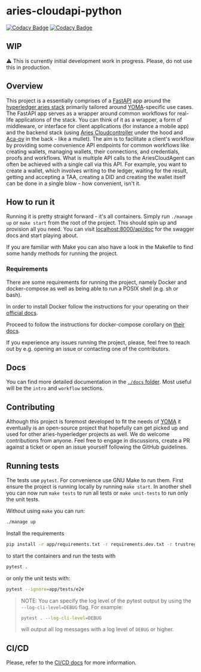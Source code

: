 # aries-cloudapi-python

[![Codacy Badge](https://app.codacy.com/project/badge/Grade/ceca5ac566f74a3a8bfb3095074117ad)](https://www.codacy.com/gh/didx-xyz/aries-cloudapi-python/dashboard?utm_source=github.com&utm_medium=referral&utm_content=didx-xyz/aries-cloudapi-python&utm_campaign=Badge_Grade)
[![Codacy Badge](https://app.codacy.com/project/badge/Coverage/ceca5ac566f74a3a8bfb3095074117ad)](https://www.codacy.com/gh/didx-xyz/aries-cloudapi-python/dashboard?utm_source=github.com&utm_medium=referral&utm_content=didx-xyz/aries-cloudapi-python&utm_campaign=Badge_Coverage)

## WIP

:warning: This is currently initial development work in progress. Please, do not use this in production.

## Overview

This project is a essentially comprises of a [FastAPI](fastapi.tiangolo.com/) app around the [hyperledger aries stack](https://github.com/hyperledger/) primarily tailored around [YOMA](yoma.africa)-specific use cases. The FastAPI app serves as a wrapper around common workflows for real-life applications of the stack. You can think of it as a wrapper, a form of middleware, or interface for client applications (for instance a mobile app) and the backend stack (using [Aries Cloudcontroller](https://github.com/didx-xyz/aries-cloudcontroller-python) under the hood and [Aca-py](https://github.com/hyperledger/aries-cloudagent-python) in the back - like a mullet). The aim is to facilitate a client's workflow by providing some convenience API endpoints for common workflows like creating wallets, managing wallets, their connections, and credentials, proofs and workflows. What is multiple API calls to the AriesCloudAgent can often be achieved with a single call via this API. For example, you want to create a wallet, which involves writing to the ledger, waiting for the result, getting and accepting a TAA, creating a DID and creating the wallet itself can be done in a single blow - how convenient, isn't it.

## How to run it

Running it is pretty straight forward - it's all containers. Simply run `./manage up` or `make start` from the root of the project. This should spin up and provision all you need. You can visit [localhost:8000/api/doc](localhost:8000/api/doc) for the swagger docs and start playing about.

If you are familiar with Make you can also have a look in the Makefile to find some handy methods for running the project.

### Requirements

There are some requirements for running the project, namely Docker and docker-compose as well as being able to run a POSIX shell (e.g. sh or bash).

In order to install Docker follow the instructions for your operating on their [official docs](https://docs.docker.com/engine/install/).

Proceed to follow the instructions for docker-compose corollary on [their docs](https://docs.docker.com/compose/install/).

If you experience any issues running the project, please, feel free to reach out by e.g. opening an issue or contacting one of the contributors.

## Docs

You can find more detailed documentation in the [`./docs` folder](https://github.com/didx-xyz/aries-cloudapi-python/tree/development/docs). Most useful will be the `intro` and `workflow` sections.

## Contributing

Although this project is foremost developed to fit the needs of [YOMA](yoma.africa) it eventually is an open-source project that hopefully can get picked up and used for other aries-hyperledger projects as well. We do welcome contributions from anyone. Feel free to engage in discussions, create a PR against a ticket or open an issue yourself following the GitHub guidelines.

## Running tests

The tests use `pytest`. For convenience use GNU Make to run them. First ensure the project is running locally by running `make start`. In another shell you can now run `make tests` to run all tests or `make unit-tests` to run only the unit tests.

Without using `make` you can run:

```bash
./manage up
```

Install the requirements

```bash
pip install -r app/requirements.txt -r requirements.dev.txt -r trustregistry/requirements.txt
```

to start the containers and run the tests with

```bash
pytest .
```

or only the unit tests with:

```bash
pytest --ignore=app/tests/e2e
```

> NOTE:
> You can specify the log level of the pytest output by using the `--log-cli-level=DEBUG` flag. For example:
>
> ```bash
> pytest . --log-cli-level=DEBUG
> ```
>
> will output all log messages with a log level of `DEBUG` or higher.

## CI/CD

Please, refer to the [CI/CD docs](./.github/workflows/README.md) for more information.
